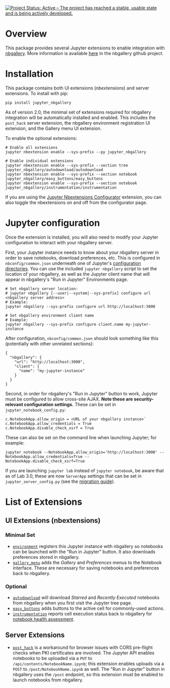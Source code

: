 [![Project Status: Active – The project has reached a stable, usable state and is being actively developed.](https://www.repostatus.org/badges/latest/active.svg)](https://www.repostatus.org/#active)

# Overview

This package provides several Jupyter extensions to enable integration with [nbgallery](https://nbgallery.github.io).  More information is available [here](https://github.com/nbgallery/nbgallery/blob/master/docs/jupyter_integration.md) in the nbgallery github project.

# Installation

This package contains both UI extensions (_nbextensions_) and server extensions.  To install with pip:

```
pip install jupyter_nbgallery
```

As of version 2.0, the minimal set of extensions required for nbgallery integration will be automatically installed and enabled.  This includes the `post_hack` server extension, the nbgallery environment registration UI extension, and the Gallery menu UI extension.  

To enable the optional extensions:

```
# Enable all extensions
jupyter nbextension enable --sys-prefix --py jupyter_nbgallery

# Enable individual extensions
jupyter nbextension enable --sys-prefix --section tree jupyter_nbgallery/autodownload/autodownload
jupyter nbextension enable --sys-prefix --section notebook jupyter_nbgallery/easy_buttons/easy_buttons
jupyter nbextension enable --sys-prefix --section notebook jupyter_nbgallery/instrumentation/instrumentation
```

If you are using the [Jupyter Nbextensions Configurator](https://github.com/Jupyter-contrib/jupyter_nbextensions_configurator) extension, you can also toggle the nbextensions on and off from the configurator page.

# Jupyter configuration

Once the extension is installed, you will also need to modify your Jupyter configuration to interact with your nbgallery server.

First, your Jupyter instance needs to know about your nbgallery server in order to save notebooks, download preferences, etc.  This is configured in `nbconfig/common.json` underneath one of Jupyter's [configuration directories](https://jupyter.readthedocs.io/en/latest/projects/jupyter-directories.html#configuration-files).  You can use the included `jupyter nbgallery` script to set the location of your nbgallery, as well as the Jupyter client name that will appear in nbgallery's "Run in Jupyter" Environments page.

```
# Set nbgallery server location:
# jupyter nbgallery [--user|--system|--sys-prefix] configure url <nbgallery server address>
# Example:
jupyter nbgallery --sys-prefix configure url http://localhost:3000

# Set nbgallery environment client name
# Example:
jupyter nbgallery --sys-prefix configure client.name my-jupyter-instance
```

After configuration, `nbconfig/common.json` should look something like this (potentially with other unrelated sections):

```
{
  "nbgallery": {
    "url": "http://localhost:3000",
    "client": {
      "name": "my-jupyter-instance"
    }
  }
}
```

Second, in order for nbgallery's "Run in Jupyter" button to work, Jupyter must be configured to allow cross-site AJAX.  **Note these are security-relevant configuration settings.**  These can be set in `jupyter_notebook_config.py`:

```
c.NotebookApp.allow_origin = <URL of your nbgallery instance>`
c.NotebookApp.allow_credentials = True
c.NotebookApp.disable_check_xsrf = True
```

These can also be set on the command line when launching Jupyter; for example:

```
jupyter notebook --NotebookApp.allow_origin='http://localhost:3000' --NotebookApp.allow_credentials=True --NotebookApp.disable_check_xsrf=True
```

If you are launching `jupyter lab` instead of `jupyter notebook`, be aware that as of Lab 3.0, these are now `ServerApp` settings that can be set in `jupyter_server_config.py` (see the [migration guide](https://jupyter-server.readthedocs.io/en/stable/operators/migrate-from-nbserver.html)).

# List of Extensions

## UI Extensions (nbextensions)

### Minimal Set

 * [`environment`](https://github.com/nbgallery/nbgallery-extensions/blob/master/jupyter_nbgallery/nbextensions/environment/README.md) registers this Jupyter instance with nbgallery so notebooks can be launched with the "Run in Jupyter" button.  It also downloads preferences stored in nbgallery.
 * [`gallery_menu`](https://github.com/nbgallery/nbgallery-extensions/blob/master/jupyter_nbgallery/nbextensions/gallery_menu/README.md) adds the _Gallery_ and _Preferences_ menus to the Notebook interface.  These are necessary for saving notebooks and preferences back to nbgallery.

### Optional

 * [`autodownload`](https://github.com/nbgallery/nbgallery-extensions/blob/master/jupyter_nbgallery/nbextensions/autodownload/README.md) will download _Starred_ and _Recently Executed_ notebooks from nbgallery when you first visit the Jupyter tree page.
 * [`easy_buttons`](https://github.com/nbgallery/nbgallery-extensions/blob/master/jupyter_nbgallery/nbextensions/easy_buttons/README.md) adds buttons to the active cell for commonly-used actions.
 * [`instrumentation`](https://github.com/nbgallery/nbgallery-extensions/blob/master/jupyter_nbgallery/nbextensions/instrumentation/README.md) reports cell execution status back to nbgallery for [notebook health assessment](https://nbgallery.github.io/health_paper.html).

## Server Extensions

 * [`post_hack`](https://github.com/nbgallery/nbgallery-extensions/tree/master/jupyter_nbgallery/post_hack) is a workaround for browser issues with CORS pre-flight checks when PKI certificates are involved.  The Jupyter API enables notebooks to be uploaded via a `PUT` to `/api/contents/NotebookName.ipynb`; this extension enables uploads via a `POST` to `/post/NotebookName.ipynb` as well.  The "Run in Jupyter" button in nbgallery uses the `/post` endpoint, so this extension must be enabled to launch notebooks from nbgallery.
